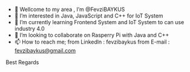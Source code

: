 - 👋 Wellcome to my area , I’m @FevziBAYKUS
- 👀 I’m interested in Java, JavaScript and C++ for IoT System
- 🌱 I’m currently learning Frontend System and IoT System to can use industry 4.0
- 💞️ I’m looking to collaborate on Rasperry Pi with Java and C++
- 📫 How to reach me;
                       from Linkedln : fevzibaykus
                       from E-mail : fevzibaykus@gmail.com


Best Regards

